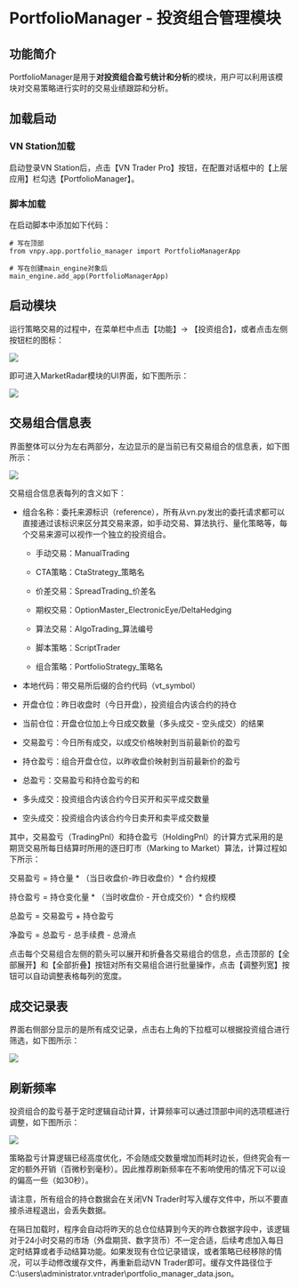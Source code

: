 
# PortfolioManager - 投资组合管理模块

## 功能简介

PortfolioManager是用于**对投资组合盈亏统计和分析**的模块，用户可以利用该模块对交易策略进行实时的交易业绩跟踪和分析。  

## 加载启动

### VN Station加载

启动登录VN Station后，点击【VN Trader Pro】按钮，在配置对话框中的【上层应用】栏勾选【PortfolioManager】。

### 脚本加载

在启动脚本中添加如下代码：

```
# 写在顶部
from vnpy.app.portfolio_manager import PortfolioManagerApp

# 写在创建main_engine对象后
main_engine.add_app(PortfolioManagerApp)
```

## 启动模块

运行策略交易的过程中，在菜单栏中点击【功能】-> 【投资组合】，或者点击左侧按钮栏的图标：

![](https://vnpy-doc.oss-cn-shanghai.aliyuncs.com/portfolio_manager/1.jpg)

即可进入MarketRadar模块的UI界面，如下图所示：

![](https://vnpy-doc.oss-cn-shanghai.aliyuncs.com/portfolio_manager/6.png)

## 交易组合信息表

界面整体可以分为左右两部分，左边显示的是当前已有交易组合的信息表，如下图所示：

![](https://vnpy-doc.oss-cn-shanghai.aliyuncs.com/portfolio_manager/7.png)


交易组合信息表每列的含义如下：

 - 组合名称：委托来源标识（reference），所有从vn.py发出的委托请求都可以直接通过该标识来区分其交易来源，如手动交易、算法执行、量化策略等，每个交易来源可以视作一个独立的投资组合。

   - 手动交易：ManualTrading

   - CTA策略：CtaStrategy_策略名

   - 价差交易：SpreadTrading_价差名

   - 期权交易：OptionMaster_ElectronicEye/DeltaHedging

   - 算法交易：AlgoTrading_算法编号

   - 脚本策略：ScriptTrader

   - 组合策略：PortfolioStrategy_策略名

 - 本地代码：带交易所后缀的合约代码（vt_symbol）

 - 开盘仓位：昨日收盘时（今日开盘），投资组合内该合约的持仓

 - 当前仓位：开盘仓位加上今日成交数量（多头成交 - 空头成交）的结果

 - 交易盈亏：今日所有成交，以成交价格映射到当前最新价的盈亏

 - 持仓盈亏：组合开盘仓位，以昨收盘价映射到当前最新价的盈亏

 - 总盈亏：交易盈亏和持仓盈亏的和

 - 多头成交：投资组合内该合约今日买开和买平成交数量

 - 空头成交：投资组合内该合约今日卖开和卖平成交数量


其中，交易盈亏（TradingPnl）和持仓盈亏（HoldingPnl）的计算方式采用的是期货交易所每日结算时所用的逐日盯市（Marking to Market）算法，计算过程如下所示：

交易盈亏 = 持仓量 * （当日收盘价-昨日收盘价）* 合约规模  

持仓盈亏 = 持仓变化量 * （当时收盘价 - 开仓成交价）* 合约规模  

总盈亏 = 交易盈亏 + 持仓盈亏  

净盈亏 = 总盈亏 - 总手续费 - 总滑点  


点击每个交易组合左侧的箭头可以展开和折叠各交易组合的信息，点击顶部的【全部展开】和【全部折叠】按钮对所有交易组合进行批量操作，点击【调整列宽】按钮可以自动调整表格每列的宽度。

## 成交记录表

界面右侧部分显示的是所有成交记录，点击右上角的下拉框可以根据投资组合进行筛选，如下图所示：

![](https://vnpy-doc.oss-cn-shanghai.aliyuncs.com/portfolio_manager/8.png)


## 刷新频率

投资组合的盈亏基于定时逻辑自动计算，计算频率可以通过顶部中间的选项框进行调整，如下图所示：

![](https://vnpy-doc.oss-cn-shanghai.aliyuncs.com/portfolio_manager/5.png)

策略盈亏计算逻辑已经高度优化，不会随成交数量增加而耗时边长，但终究会有一定的额外开销（百微秒到毫秒）。因此推荐刷新频率在不影响使用的情况下可以设的偏高一些（如30秒）。


请注意，所有组合的持仓数据会在关闭VN Trader时写入缓存文件中，所以不要直接杀进程退出，会丢失数据。  

在隔日加载时，程序会自动将昨天的总仓位结算到今天的昨仓数据字段中，该逻辑对于24小时交易的市场（外盘期货、数字货币）不一定合适，后续考虑加入每日定时结算或者手动结算功能。如果发现有仓位记录错误，或者策略已经移除的情况，可以手动修改缓存文件，再重新启动VN Trader即可。缓存文件路径位于C:\users\administrator\.vntrader\portfolio_manager_data.json。
